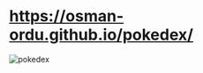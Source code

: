 #  https://osman-ordu.github.io/pokedex/
![pokedex](https://user-images.githubusercontent.com/92692879/183386456-1e272e63-a54a-47e0-84bc-24116d852ada.png)
